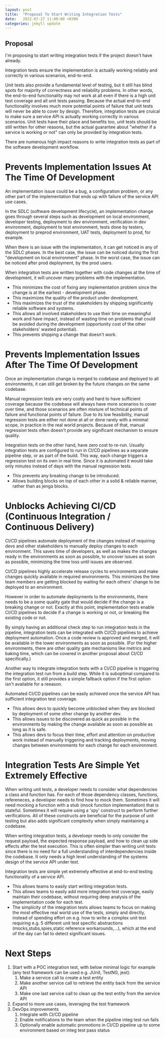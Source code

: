 ```yaml
---
layout: post
title:  "Proposal To Start Writing Integration Tests"
date:   2022-07-27 11:00:00 +0300
categories: jekyll update
---
```


## Proposal

I'm proposing to start writing integration tests if the project doesn't have already.

Integration tests ensure the implementation is actually working reliably and correctly in various scenarios, end-to-end.

Unit tests also provide a fundamental level of testing, but it still has blind spots for majority of correctness and reliability problems. In other words, the end-to-end functionality may not work at all even if there is a high unit test coverage and all unit tests passing. Because the actual end-to-end functionality involves much more potential points of failure that unit tests will never be able to cover by design. Therefore, integration tests are cruical to make sure a service API is actually working correctly in various scenarios. Unit tests have their place and benefits too, unit tests should be still written for other reasons, but the actual guarantee about "whether if a service is working or not" can only be provided by integration tests.

There are numerous high impact reasons to write integration tests as part of the software development workflow.

# Prevents Implementation Issues At The Time Of Development

An implementation issue could be a bug, a configuration problem, or any other part of the implementation that ends up with failure of the service API use cases.

In the SDLC (software development lifecycle), an implementation change goes through several steps such as development on local environment, developer testing, deployment to dev environment, verification in dev environment, deployment to test environment, tests done by testers, deployment to preprod environment, UAT tests, deployment to prod, for example.

When there is an issue with the implementation, it can get noticed in any of the SDLC phases. In the best case, the issue can be noticed during the first "development on local environment" phase. In the worst case, the issue can be noticed after prod deployment, by the prod users.

When integration tests are written together with code changes at the time of development, it will uncover many problems with the implementation.

* This minimizes the cost of fixing any implementation problem since the change is at the earliest - development phase.
* This maximizes the quality of the product under development.
* This maximizes the trust of the stakeholders by shipping significantly reliable software and systems.
* This allows all involved stakeholders to use their time on meaningful work and have impact, instead of wasting time on problems that could be avoided during the development (opportunity cost of the other stakeholders' wasted potential).
* This prevents shipping a change that doesn't work.

# Prevents Implementation Issues After The Time Of Development

Once an implementation change is merged to codebase and deployed to all environments, it can still get broken by the future changes on the same codebase.

Manual regression tests are very costly and hard to have sufficient coverage because the codebase will always have more scenarios to cover over time, and those scenarios are often mixture of technical points of failure and functional points of failure. Due to its low feasibility, manual regression tests are either not done at all or done rarely with a minimal scope, in practice in the real world projects. Because of that, manual regression tests often doesn't provide any significant mechanism to ensure quality.

Integration tests on the other hand, have zero cost to re-run. Usually integration tests are configured to run in CI/CD pipelines as a separate pipeline step, or as part of the build. This way, each change triggers a regression test on its own in real time. Since it is automated it would take only minutes instead of days with the manual regression tests.

* This prevents any breaking change to be introduced.
* Allows building blocks on top of each other in a solid & reliable manner, rather than as jenga blocks.

# Unblocks Achieving CI/CD (Continuous Integration / Continuous Delivery)

CI/CD pipelines automate deployment of the changes instead of requiring devs and other stakeholders to manually deploy changes to each environment. This saves time of developers, as well as makes the changes ready in the environments as soon as possible, to uncover issues as soon as possible, minimizing the time loss until issues are observed.

CI/CD pipelines highly accelerate release cycles to environments and make changes quickly available in required environments. This minimizes the time team members are getting blocked by waiting for each others' change to be deployed to an environment.

However in order to automate deployments to the environments, there needs to be a some quality gate that would decide if the change is a breaking change or not. Exactly at this point, implementation tests enable CI/CD pipelines to decide if a change is working or not, or breaking the existing code or not.

By simply having an additional check step to run integration tests in the pipeline, integration tests can be integrated with CI/CD pipelines to achieve deployment automation. Once a code review is approved and merged, it will be available in the lower environments as soon as possible. (For the higher environments, there are other quality gate mechanisms like metrics and baking time, which can be covered in another proposal about CI/CD specifically.)

Another way to integrate integration tests with a CI/CD pipeline is triggering the integration test run from a build step. While it is suboptimal compared to the first option, it still provides a simple fallback option if the first option isn't available for a reeason.

Automated CI/CD pipelines can be easily achieved once the service API has sufficient integration test coverage.

* This allows devs to quickly become unblocked when they are blocked by deployment of some other change by another dev.
* This allows issues to be discovered as quick as possible in the environments by making the change available as soon as possible as long as it is safe.
* This allows devs to focus their time, effort and attention on productive work instead of manually triggering and tracking deployments, moving changes between environments for each change for each environment.

# Integration Tests Are Simple Yet Extremely Effective

When writing unit tests, a developer needs to consider what dependencies a class and function has. For each of those dependency classes, functions, refereneces, a developer needs to find how to mock them. Sometimes it will need mocking a function with a stub (mock function implementation) that is stateful. Sometimes it will require using a 'spy' construct to perform further verifications. All of these constructs are beneficial for the purpose of unit testing but also adds significant complexity when simply maintaining a codebase.

When writing integration tests, a develoepr needs to only consider the request payload, the expected response payload, and how to clean up side effects after the test execution. This is often simpler than writing unit tests since there is no need for a full understanding of interdependencies inside the codebase. It only needs a high level understanding of the systems design of the service API under test.

Integration tests are simple yet extremely effective at end-to-end testing functionality of a service API.

* This allows teams to easily start writing integration tests.
* This allows teams to easily add more integration test coverage, easily maintain their codebase, without requiring deep analysis of the implementation code for each test.
* The simplicity of the integration tests allows teams to focus on making the most effective real world use of the tests, simply and directly, instead of spending effort on e.g. how to write a complex unit test requiring e.g. 5 different unit test specific abstractions (mocks,stubs,spies,static reference workarounds,...), which at the end of the day can fail to detect significant issues.

# Next Steps

1. Start with a POC integration test, with below minimal logic for example (any test framework can be used e.g. JUnit, TestNG, jest):
    1. Make a service call to create a test entity
    1. Make another service call to retrieve the entity back from the service API
    1. Make one last service call to clean up the test entity from the service API
1. Expand to more use cases, leveraging the test framework
1. DevOps improvements
    1. Integrate with CI/CD pipeline
    1. Enable notifications to the team when the pipeline integ test run fails
    1. Optionally enable automatic promotions in CI/CD pipeline up to some environment based on integ test pass status
